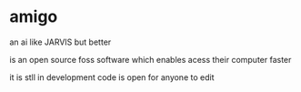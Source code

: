 # amigo
an ai like JARVIS but better

is an open source foss software which enables acess their computer faster 

it is stll in development
code is open for anyone to edit

